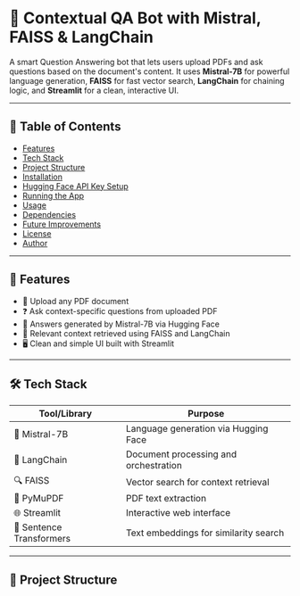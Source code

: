 # 🤖 Contextual QA Bot with Mistral, FAISS & LangChain

A smart Question Answering bot that lets users upload PDFs and ask questions based on the document's content. It uses **Mistral-7B** for powerful language generation, **FAISS** for fast vector search, **LangChain** for chaining logic, and **Streamlit** for a clean, interactive UI.

---

## 📌 Table of Contents

- [Features](#-features)
- [Tech Stack](#-tech-stack)
- [Project Structure](#-project-structure)
- [Installation](#-installation)
- [Hugging Face API Key Setup](#-hugging-face-api-key-setup)
- [Running the App](#-running-the-app)
- [Usage](#-usage)
- [Dependencies](#-dependencies)
- [Future Improvements](#-future-improvements)
- [License](#-license)
- [Author](#-author)

---

## 🚀 Features

- 📁 Upload any PDF document
- ❓ Ask context-specific questions from uploaded PDF
- 🤖 Answers generated by Mistral-7B via Hugging Face
- 🧠 Relevant context retrieved using FAISS and LangChain
- 🖥️ Clean and simple UI built with Streamlit

---

## 🛠 Tech Stack

| Tool/Library     | Purpose                                 |
|------------------|-----------------------------------------|
| 🤖 Mistral-7B     | Language generation via Hugging Face    |
| 🔗 LangChain      | Document processing and orchestration   |
| 🔍 FAISS          | Vector search for context retrieval     |
| 📄 PyMuPDF        | PDF text extraction                     |
| 🌐 Streamlit      | Interactive web interface               |
| 🧠 Sentence Transformers | Text embeddings for similarity search |

---

## 📁 Project Structure

